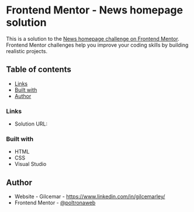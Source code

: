 # Frontend Mentor - News homepage solution

This is a solution to the [News homepage challenge on Frontend Mentor](https://www.frontendmentor.io/challenges/news-homepage-H6SWTa1MFl). Frontend Mentor challenges help you improve your coding skills by building realistic projects.

## Table of contents

- [Links](#links)
- [Built with](#built-with)
- [Author](#author)

### Links

- Solution URL: 

### Built with

- HTML
- CSS
- Visual Studio

## Author

- Website - Gilcemar - https://www.linkedin.com/in/gilcemarley/
- Frontend Mentor - [@poltronaweb](https://www.instagram.com/poltronaweb)
